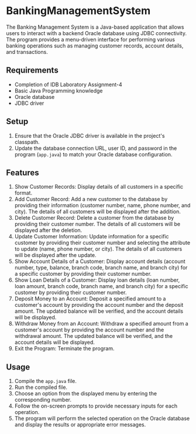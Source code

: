 # BankingManagementSystem

The Banking Management System is a Java-based application that allows users to interact with a backend Oracle database using JDBC connectivity. The program provides a menu-driven interface for performing various banking operations such as managing customer records, account details, and transactions.

## Requirements

- Completion of IDB Laboratory Assignment-4
- Basic Java Programming knowledge
- Oracle database
- JDBC driver

## Setup

1. Ensure that the Oracle JDBC driver is available in the project's classpath.
2. Update the database connection URL, user ID, and password in the program (`app.java`) to match your Oracle database configuration.

## Features

1. Show Customer Records: Display details of all customers in a specific format.
2. Add Customer Record: Add a new customer to the database by providing their information (customer number, name, phone number, and city). The details of all customers will be displayed after the addition.
3. Delete Customer Record: Delete a customer from the database by providing their customer number. The details of all customers will be displayed after the deletion.
4. Update Customer Information: Update information for a specific customer by providing their customer number and selecting the attribute to update (name, phone number, or city). The details of all customers will be displayed after the update.
5. Show Account Details of a Customer: Display account details (account number, type, balance, branch code, branch name, and branch city) for a specific customer by providing their customer number.
6. Show Loan Details of a Customer: Display loan details (loan number, loan amount, branch code, branch name, and branch city) for a specific customer by providing their customer number.
7. Deposit Money to an Account: Deposit a specified amount to a customer's account by providing the account number and the deposit amount. The updated balance will be verified, and the account details will be displayed.
8. Withdraw Money from an Account: Withdraw a specified amount from a customer's account by providing the account number and the withdrawal amount. The updated balance will be verified, and the account details will be displayed.
9. Exit the Program: Terminate the program.

## Usage

1. Compile the `app.java` file.
2. Run the compiled file.
3. Choose an option from the displayed menu by entering the corresponding number.
4. Follow the on-screen prompts to provide necessary inputs for each operation.
5. The program will perform the selected operation on the Oracle database and display the results or appropriate error messages.
